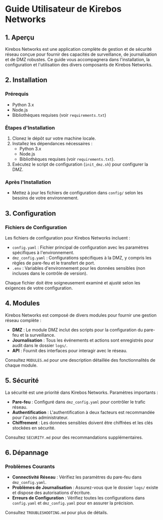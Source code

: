 # Guide Utilisateur de Kirebos Networks

## 1. Aperçu
Kirebos Networks est une application complète de gestion et de sécurité réseau conçue pour fournir des capacités de surveillance, de journalisation et de DMZ robustes. Ce guide vous accompagnera dans l'installation, la configuration et l'utilisation des divers composants de Kirebos Networks.

## 2. Installation

### Prérequis
- Python 3.x
- Node.js
- Bibliothèques requises (voir `requirements.txt`)

### Étapes d'Installation
1. Clonez le dépôt sur votre machine locale.
2. Installez les dépendances nécessaires :
   - Python 3.x
   - Node.js
   - Bibliothèques requises (voir `requirements.txt`).
3. Exécutez le script de configuration (`init_dmz.sh`) pour configurer la DMZ.

### Après l'Installation
- Mettez à jour les fichiers de configuration dans `config/` selon les besoins de votre environnement.

## 3. Configuration

### Fichiers de Configuration
Les fichiers de configuration pour Kirebos Networks incluent :

- `config.yaml` : Fichier principal de configuration avec les paramètres spécifiques à l'environnement.
- `dmz_config.yaml` : Configurations spécifiques à la DMZ, y compris les règles de pare-feu et le transfert de port.
- `.env` : Variables d'environnement pour les données sensibles (non incluses dans le contrôle de version).

Chaque fichier doit être soigneusement examiné et ajusté selon les exigences de votre configuration.

## 4. Modules

Kirebos Networks est composé de divers modules pour fournir une gestion réseau complète :

- **DMZ** : Le module DMZ inclut des scripts pour la configuration du pare-feu et la surveillance.
- **Journalisation** : Tous les événements et actions sont enregistrés pour audit dans le dossier `logs/`.
- **API** : Fournit des interfaces pour interagir avec le réseau.

Consultez `MODULES.md` pour une description détaillée des fonctionnalités de chaque module.

## 5. Sécurité

La sécurité est une priorité dans Kirebos Networks. Paramètres importants :

- **Pare-feu** : Configuré dans `dmz_config.yaml` pour contrôler le trafic réseau.
- **Authentification** : L'authentification à deux facteurs est recommandée pour l'accès administrateur.
- **Chiffrement** : Les données sensibles doivent être chiffrées et les clés stockées en sécurité.

Consultez `SECURITY.md` pour des recommandations supplémentaires.

## 6. Dépannage

### Problèmes Courants

- **Connectivité Réseau** : Vérifiez les paramètres du pare-feu dans `dmz_config.yaml`.
- **Problèmes de Journalisation** : Assurez-vous que le dossier `logs/` existe et dispose des autorisations d'écriture.
- **Erreurs de Configuration** : Vérifiez toutes les configurations dans `config.yaml` et `dmz_config.yaml` pour en assurer la précision.

Consultez `TROUBLESHOOTING.md` pour plus de détails.
